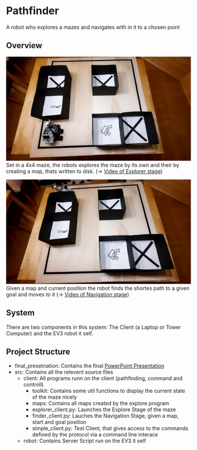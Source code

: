 # Pathfinder

A robot who explores a mazes and navigates with in it to a chosen point

## Overview
[![Video of the robot exploring](final_presentation/start_explorer.png)](https://mintcalc.com/explorer.mp4)
Set in a 4x4 maze, the robots explores the maze by its own and their by creating a map, thats written to disk. (-> [Video of Explorer stage](https://mintcalc.com/explorer.mp4))

[![Video of the robot navigating through a maze](final_presentation/start_finder.png)](https://mintcalc.com/finder.mp4)
Given a map and current position the robot finds the shortes path to a given goal and moves to it
(-> [Video of Navigation stage](https://mintcalc.com/finder.mp4))

## System
There are two components in this system: The Client (a Laptop or Tower Computer) and the EV3 robot it self. 

## Project Structure
- final_presetnation: Contains the final [PowerPoint Presentation](final_presentation/Präsentation.pptx)
- src: Contains all the relevent source files
  - client: All programs runn on the client (pathfinding, command and controll)
    - toolkit: Contains some util functions to display the current state of the maze nicely
    - maps: Contains all maps created by the explore program
    - explorer_client.py: Launches the Explore Stage of the maze
    - finder_client.py: Lauches the Navigation Stage, given a map, start and goal position
    - simple_client.py: Test Client, that gives access to the commands defined by the protocol via a command line interace
  - robot: Contains Server Script run on the EV3 it self
